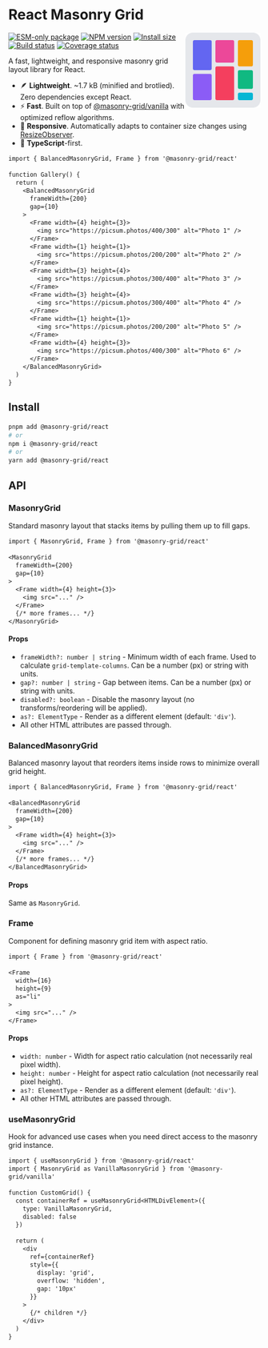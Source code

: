 # React Masonry Grid

<img align="right" width="150" height="150" alt="Logo" src="../../assets/logo.svg">

[![ESM-only package][package]][package-url]
[![NPM version][npm]][npm-url]
[![Install size][size]][size-url]
[![Build status][build]][build-url]
[![Coverage status][coverage]][coverage-url]

[package]: https://img.shields.io/badge/package-ESM--only-ffe536.svg
[package-url]: https://nodejs.org/api/esm.html

[npm]: https://img.shields.io/npm/v/%40masonry-grid%2Freact.svg
[npm-url]: https://npmjs.com/package/@masonry-grid/react

[size]: https://deno.bundlejs.com/badge?q=%40masonry-grid%2Freact
[size-url]: https://bundlejs.com/?q=%40masonry-grid%2Freact

[build]: https://img.shields.io/github/actions/workflow/status/TrigenSoftware/masonry-grid/tests.yml?branch=main
[build-url]: https://github.com/TrigenSoftware/masonry-grid/actions

[coverage]: https://img.shields.io/codecov/c/github/TrigenSoftware/masonry-grid.svg
[coverage-url]: https://app.codecov.io/gh/TrigenSoftware/masonry-grid

A fast, lightweight, and responsive masonry grid layout library for React.

- 🪶 **Lightweight**. ~1.7 kB (minified and brotlied). Zero dependencies except React.
- ⚡ **Fast**. Built on top of [@masonry-grid/vanilla](../vanilla) with optimized reflow algorithms.
- 📱 **Responsive**. Automatically adapts to container size changes using [ResizeObserver](https://developer.mozilla.org/en-US/docs/Web/API/ResizeObserver).
- 📘 **TypeScript**-first.

```tsx
import { BalancedMasonryGrid, Frame } from '@masonry-grid/react'

function Gallery() {
  return (
    <BalancedMasonryGrid
      frameWidth={200}
      gap={10}
    >
      <Frame width={4} height={3}>
        <img src="https://picsum.photos/400/300" alt="Photo 1" />
      </Frame>
      <Frame width={1} height={1}>
        <img src="https://picsum.photos/200/200" alt="Photo 2" />
      </Frame>
      <Frame width={3} height={4}>
        <img src="https://picsum.photos/300/400" alt="Photo 3" />
      </Frame>
      <Frame width={3} height={4}>
        <img src="https://picsum.photos/300/400" alt="Photo 4" />
      </Frame>
      <Frame width={1} height={1}>
        <img src="https://picsum.photos/200/200" alt="Photo 5" />
      </Frame>
      <Frame width={4} height={3}>
        <img src="https://picsum.photos/400/300" alt="Photo 6" />
      </Frame>
    </BalancedMasonryGrid>
  )
}
```

## Install

```bash
pnpm add @masonry-grid/react
# or
npm i @masonry-grid/react
# or
yarn add @masonry-grid/react
```

## API

### MasonryGrid

Standard masonry layout that stacks items by pulling them up to fill gaps.

```tsx
import { MasonryGrid, Frame } from '@masonry-grid/react'

<MasonryGrid
  frameWidth={200}
  gap={10}
>
  <Frame width={4} height={3}>
    <img src="..." />
  </Frame>
  {/* more frames... */}
</MasonryGrid>
```

#### Props

- `frameWidth?: number | string` - Minimum width of each frame. Used to calculate `grid-template-columns`. Can be a number (px) or string with units.
- `gap?: number | string` - Gap between items. Can be a number (px) or string with units.
- `disabled?: boolean` - Disable the masonry layout (no transforms/reordering will be applied).
- `as?: ElementType` - Render as a different element (default: `'div'`).
- All other HTML attributes are passed through.

### BalancedMasonryGrid

Balanced masonry layout that reorders items inside rows to minimize overall grid height.

```tsx
import { BalancedMasonryGrid, Frame } from '@masonry-grid/react'

<BalancedMasonryGrid
  frameWidth={200}
  gap={10}
>
  <Frame width={4} height={3}>
    <img src="..." />
  </Frame>
  {/* more frames... */}
</BalancedMasonryGrid>
```

#### Props

Same as `MasonryGrid`.

### Frame

Component for defining masonry grid item with aspect ratio.

```tsx
import { Frame } from '@masonry-grid/react'

<Frame
  width={16}
  height={9}
  as="li"
>
  <img src="..." />
</Frame>
```

#### Props

- `width: number` - Width for aspect ratio calculation (not necessarily real pixel width).
- `height: number` - Height for aspect ratio calculation (not necessarily real pixel height).
- `as?: ElementType` - Render as a different element (default: `'div'`).
- All other HTML attributes are passed through.

### useMasonryGrid

Hook for advanced use cases when you need direct access to the masonry grid instance.

```tsx
import { useMasonryGrid } from '@masonry-grid/react'
import { MasonryGrid as VanillaMasonryGrid } from '@masonry-grid/vanilla'

function CustomGrid() {
  const containerRef = useMasonryGrid<HTMLDivElement>({
    type: VanillaMasonryGrid,
    disabled: false
  })

  return (
    <div
      ref={containerRef}
      style={{
        display: 'grid',
        overflow: 'hidden',
        gap: '10px'
      }}
    >
      {/* children */}
    </div>
  )
}
```
